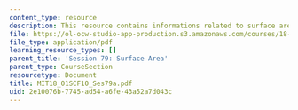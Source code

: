 ```yaml
---
content_type: resource
description: This resource contains informations related to surface area.
file: https://ol-ocw-studio-app-production.s3.amazonaws.com/courses/18-01sc-single-variable-calculus-fall-2010/2e10076b7745ad54a6fe43a52a7d043c_MIT18_01SCF10_Ses79a.pdf
file_type: application/pdf
learning_resource_types: []
parent_title: 'Session 79: Surface Area'
parent_type: CourseSection
resourcetype: Document
title: MIT18_01SCF10_Ses79a.pdf
uid: 2e10076b-7745-ad54-a6fe-43a52a7d043c
---
```

